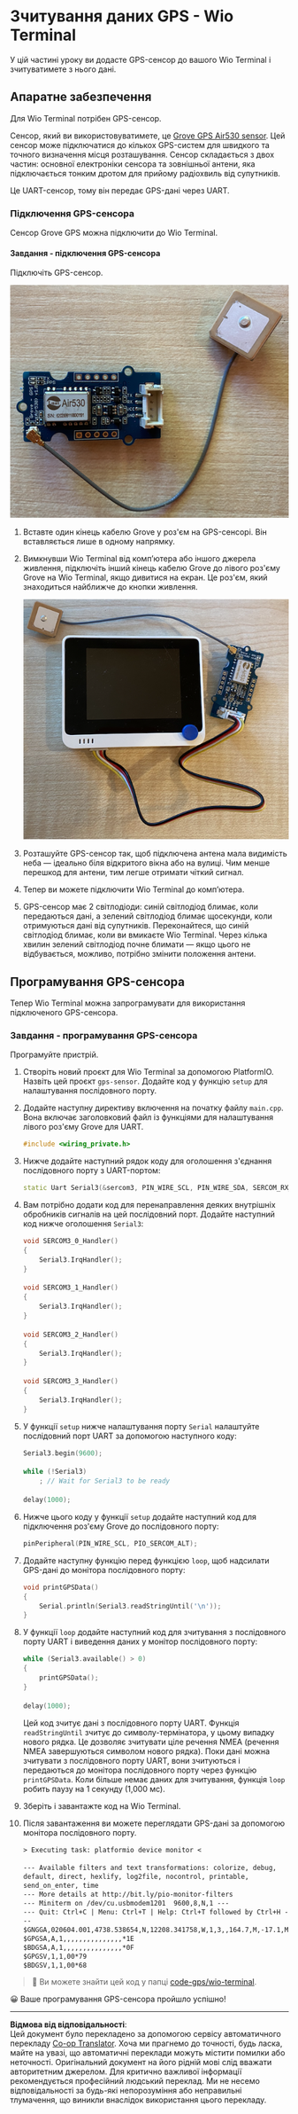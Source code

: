 <!--
CO_OP_TRANSLATOR_METADATA:
{
  "original_hash": "da6ae0a795cf06be33d23ca5b8493fc8",
  "translation_date": "2025-08-28T16:46:50+00:00",
  "source_file": "3-transport/lessons/1-location-tracking/wio-terminal-gps-sensor.md",
  "language_code": "uk"
}
-->
# Зчитування даних GPS - Wio Terminal

У цій частині уроку ви додасте GPS-сенсор до вашого Wio Terminal і зчитуватимете з нього дані.

## Апаратне забезпечення

Для Wio Terminal потрібен GPS-сенсор.

Сенсор, який ви використовуватимете, це [Grove GPS Air530 sensor](https://www.seeedstudio.com/Grove-GPS-Air530-p-4584.html). Цей сенсор може підключатися до кількох GPS-систем для швидкого та точного визначення місця розташування. Сенсор складається з двох частин: основної електроніки сенсора та зовнішньої антени, яка підключається тонким дротом для прийому радіохвиль від супутників.

Це UART-сенсор, тому він передає GPS-дані через UART.

### Підключення GPS-сенсора

Сенсор Grove GPS можна підключити до Wio Terminal.

#### Завдання - підключення GPS-сенсора

Підключіть GPS-сенсор.

![Сенсор Grove GPS](../../../../../translated_images/grove-gps-sensor.247943bf69b03f0d1820ef6ed10c587f9b650e8db55b936851c92412180bd3e2.uk.png)

1. Вставте один кінець кабелю Grove у роз'єм на GPS-сенсорі. Він вставляється лише в одному напрямку.

1. Вимкнувши Wio Terminal від комп’ютера або іншого джерела живлення, підключіть інший кінець кабелю Grove до лівого роз'єму Grove на Wio Terminal, якщо дивитися на екран. Це роз'єм, який знаходиться найближче до кнопки живлення.

    ![Сенсор Grove GPS підключений до лівого роз'єму](../../../../../translated_images/wio-gps-sensor.19fd52b81ce58095d5deb3d4e5a1fdd88818d76569b00b1f0d740c92dc986525.uk.png)

1. Розташуйте GPS-сенсор так, щоб підключена антена мала видимість неба — ідеально біля відкритого вікна або на вулиці. Чим менше перешкод для антени, тим легше отримати чіткий сигнал.

1. Тепер ви можете підключити Wio Terminal до комп’ютера.

1. GPS-сенсор має 2 світлодіоди: синій світлодіод блимає, коли передаються дані, а зелений світлодіод блимає щосекунди, коли отримуються дані від супутників. Переконайтеся, що синій світлодіод блимає, коли ви вмикаєте Wio Terminal. Через кілька хвилин зелений світлодіод почне блимати — якщо цього не відбувається, можливо, потрібно змінити положення антени.

## Програмування GPS-сенсора

Тепер Wio Terminal можна запрограмувати для використання підключеного GPS-сенсора.

### Завдання - програмування GPS-сенсора

Програмуйте пристрій.

1. Створіть новий проєкт для Wio Terminal за допомогою PlatformIO. Назвіть цей проєкт `gps-sensor`. Додайте код у функцію `setup` для налаштування послідовного порту.

1. Додайте наступну директиву включення на початку файлу `main.cpp`. Вона включає заголовковий файл із функціями для налаштування лівого роз'єму Grove для UART.

    ```cpp
    #include <wiring_private.h>
    ```

1. Нижче додайте наступний рядок коду для оголошення з'єднання послідовного порту з UART-портом:

    ```cpp
    static Uart Serial3(&sercom3, PIN_WIRE_SCL, PIN_WIRE_SDA, SERCOM_RX_PAD_1, UART_TX_PAD_0);
    ```

1. Вам потрібно додати код для перенаправлення деяких внутрішніх обробників сигналів на цей послідовний порт. Додайте наступний код нижче оголошення `Serial3`:

    ```cpp
    void SERCOM3_0_Handler()
    {
        Serial3.IrqHandler();
    }
    
    void SERCOM3_1_Handler()
    {
        Serial3.IrqHandler();
    }
    
    void SERCOM3_2_Handler()
    {
        Serial3.IrqHandler();
    }
    
    void SERCOM3_3_Handler()
    {
        Serial3.IrqHandler();
    }
    ```

1. У функції `setup` нижче налаштування порту `Serial` налаштуйте послідовний порт UART за допомогою наступного коду:

    ```cpp
    Serial3.begin(9600);

    while (!Serial3)
        ; // Wait for Serial3 to be ready

    delay(1000);
    ```

1. Нижче цього коду у функції `setup` додайте наступний код для підключення роз'єму Grove до послідовного порту:

    ```cpp
    pinPeripheral(PIN_WIRE_SCL, PIO_SERCOM_ALT);
    ```

1. Додайте наступну функцію перед функцією `loop`, щоб надсилати GPS-дані до монітора послідовного порту:

    ```cpp
    void printGPSData()
    {
        Serial.println(Serial3.readStringUntil('\n'));
    }
    ```

1. У функції `loop` додайте наступний код для зчитування з послідовного порту UART і виведення даних у монітор послідовного порту:

    ```cpp
    while (Serial3.available() > 0)
    {
        printGPSData();
    }
    
    delay(1000);
    ```

    Цей код зчитує дані з послідовного порту UART. Функція `readStringUntil` зчитує до символу-термінатора, у цьому випадку нового рядка. Це дозволяє зчитувати ціле речення NMEA (речення NMEA завершуються символом нового рядка). Поки дані можна зчитувати з послідовного порту UART, вони зчитуються і передаються до монітора послідовного порту через функцію `printGPSData`. Коли більше немає даних для зчитування, функція `loop` робить паузу на 1 секунду (1,000 мс).

1. Зберіть і завантажте код на Wio Terminal.

1. Після завантаження ви можете переглядати GPS-дані за допомогою монітора послідовного порту.

    ```output
    > Executing task: platformio device monitor <
    
    --- Available filters and text transformations: colorize, debug, default, direct, hexlify, log2file, nocontrol, printable, send_on_enter, time
    --- More details at http://bit.ly/pio-monitor-filters
    --- Miniterm on /dev/cu.usbmodem1201  9600,8,N,1 ---
    --- Quit: Ctrl+C | Menu: Ctrl+T | Help: Ctrl+T followed by Ctrl+H ---
    $GNGGA,020604.001,4738.538654,N,12208.341758,W,1,3,,164.7,M,-17.1,M,,*67
    $GPGSA,A,1,,,,,,,,,,,,,,,*1E
    $BDGSA,A,1,,,,,,,,,,,,,,,*0F
    $GPGSV,1,1,00*79
    $BDGSV,1,1,00*68
    ```

> 💁 Ви можете знайти цей код у папці [code-gps/wio-terminal](../../../../../3-transport/lessons/1-location-tracking/code-gps/wio-terminal).

😀 Ваше програмування GPS-сенсора пройшло успішно!

---

**Відмова від відповідальності**:  
Цей документ було перекладено за допомогою сервісу автоматичного перекладу [Co-op Translator](https://github.com/Azure/co-op-translator). Хоча ми прагнемо до точності, будь ласка, майте на увазі, що автоматичні переклади можуть містити помилки або неточності. Оригінальний документ на його рідній мові слід вважати авторитетним джерелом. Для критично важливої інформації рекомендується професійний людський переклад. Ми не несемо відповідальності за будь-які непорозуміння або неправильні тлумачення, що виникли внаслідок використання цього перекладу.